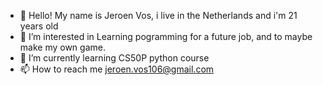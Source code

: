- 👋 Hello! My name is Jeroen Vos, i live in the Netherlands and i'm 21 years old
- 👀 I’m interested in Learning pogramming for a future job, and to maybe make my own game.
- 🌱 I’m currently learning CS50P python course
- 📫 How to reach me jeroen.vos106@gmail.com

<!---
ninja2002vw/ninja2002vw is a ✨ special ✨ repository because its `README.md` (this file) appears on your GitHub profile.
You can click the Preview link to take a look at your changes.
--->
